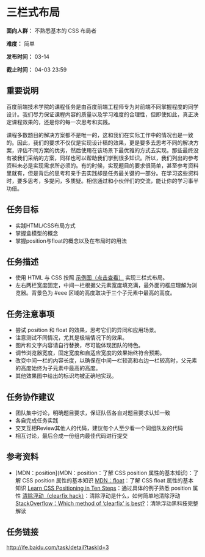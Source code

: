 三栏式布局
===
**面向人群：** 不熟悉基本的 CSS 布局者

**难度：** 简单

**发布时间：** 03-14

**截止时间：** 04-03 23:59

重要说明
---
百度前端技术学院的课程任务是由百度前端工程师专为对前端不同掌握程度的同学设计。我们尽力保证课程内容的质量以及学习难度的合理性，但即使如此，真正决定课程效果的，还是你的每一次思考和实践。

课程多数题目的解决方案都不是唯一的，这和我们在实际工作中的情况也是一致的。因此，我们的要求不仅仅是实现设计稿的效果，更是要多去思考不同的解决方案，评估不同方案的优劣，然后使用在该场景下最优雅的方式去实现。那些最终没有被我们采纳的方案，同样也可以帮助我们学到很多知识。所以，我们列出的参考资料未必是实现需求所必须的。有的时候，实现题目的要求很简单，甚至参考资料里就有，但是背后的思考和亲手去实践却是任务最关键的一部分。在学习这些资料时，要多思考，多提问，多质疑。相信通过和小伙伴们的交流，能让你的学习事半功倍。

任务目标
---
* 实践HTML/CSS布局方式
* 掌握盒模型的概念
* 掌握position与float的概念以及在布局时的用法


任务描述
---
* 使用 HTML 与 CSS 按照 [示例图（点击查看）](http://7xrp04.com1.z0.glb.clouddn.com/task_1_3_1.png) 实现三栏式布局。
* 左右两栏宽度固定，中间一栏根据父元素宽度填充满，最外面的框应理解为浏览器。背景色为 #eee 区域的高度取决于三个子元素中最高的高度。

任务注意事项
---
* 尝试 position 和 float 的效果，思考它们的异同和应用场景。
* 注意测试不同情况，尤其是极端情况下的效果。
* 图片和文字内容请自行替换，尽可能体现团队的特色。
* 调节浏览器宽度，固定宽度和自适应宽度的效果始终符合预期。
* 改变中间一栏的内容长度，以确保在中间一栏较高和右边一栏较高时，父元素的高度始终为子元素中最高的高度。
* 其他效果图中给出的标识均被正确地实现。

任务协作建议
---
* 团队集中讨论，明确题目要求，保证队伍各自对题目要求认知一致
* 各自完成任务实践
* 交叉互相Review其他人的代码，建议每个人至少看一个同组队友的代码
* 相互讨论，最后合成一份组内最佳代码进行提交

参考资料
---
* [MDN：position](MDN：position：了解 CSS position 属性的基本知识)：了解 CSS position 属性的基本知识
[MDN：float](https://developer.mozilla.org/en-US/docs/Web/CSS/float)：了解 CSS float 属性的基本知识
[Learn CSS Positioning in Ten Steps](http://www.barelyfitz.com/screencast/html-training/css/positioning/)：通过具体的例子熟悉 position 属性
[清除浮动（clearfix hack）](http://zh.learnlayout.com/clearfix.html)：清除浮动是什么，如何简单地清除浮动
[StackOverflow：Which method of ‘clearfix’ is best?](http://stackoverflow.com/questions/211383/which-method-of-clearfix-is-best)：清除浮动黑科技完整解读

任务链接
---
http://ife.baidu.com/task/detail?taskId=3

